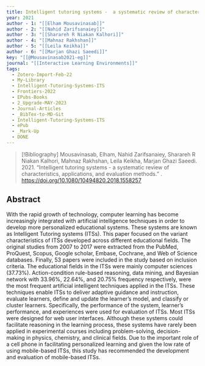 ```yaml
---
title: Intelligent tutoring systems -  a systematic review of characteristics, applications, and evaluation methods
year: 2021
author - 1: "[[Elham Mousavinasab]]"
author - 2: "[[Nahid Zarifsanaiey]]"
author - 3: "[[Sharareh R Niakan Kalhori]]"
author - 4: "[[Mahnaz Rakhshan]]"
author - 5: "[[Leila Keikha]]"
author - 6: "[[Marjan Ghazi Saeedi]]"
key: "[[@Mousavinasab2021-eg]]"
journal: "[[Interactive Learning Environments]]"
tags:
  - Zotero-Import-Feb-22
  - My-Library
  - Intelligent-Tutoring-Systems-ITS
  - Frontiers-2022
  - EPubs-Books
  - 2_Upgrade-MAY-2023
  - Journal-Articles
  - _BibTex-to-MD-Git
  - Intelligent-Tutoring-Systems-ITS
  - ePub
  - _Mark-Up
  - DONE
---
```


> [!Bibliography]
> Mousavinasab, Elham, Nahid Zarifsanaiey, Sharareh R Niakan Kalhori, Mahnaz Rakhshan, Leila Keikha, Marjan Ghazi Saeedi. 2021. “Intelligent tutoring systems -  a systematic review of characteristics, applications, and evaluation methods.” . https://doi.org/10.1080/10494820.2018.1558257

## Abstract
With the rapid growth of technology, computer learning has become increasingly integrated with artificial intelligence techniques in order to develop more personalized educational systems. These systems are known as Intelligent Tutoring systems (ITSs). This paper focused on the variant characteristics of ITSs developed across different educational fields. The original studies from 2007 to 2017 were extracted from the PubMed, ProQuest, Scopus, Google scholar, Embase, Cochrane, and Web of Science databases. Finally, 53 papers were included in the study based on inclusion criteria. The educational fields in the ITSs were mainly computer sciences (37.73\%). Action-condition rule-based reasoning, data mining, and Bayesian network with 33.96\%, 22.64\%, and 20.75\% frequency respectively, were the most frequent artificial intelligent techniques applied in the ITSs. These techniques enable ITSs to deliver adaptive guidance and instruction, evaluate learners, define and update the learner’s model, and classify or cluster learners. Specifically, the performance of the system, learner’s performance, and experiences were used for evaluation of ITSs. Most ITSs were designed for web user interfaces. Although these systems could facilitate reasoning in the learning process, these systems have rarely been applied in experimental courses including problem-solving, decision-making in physics, chemistry, and clinical fields. Due to the important role of a cell phone in facilitating personalized learning and given the low rate of using mobile-based ITSs, this study has recommended the development and evaluation of mobile-based ITSs.